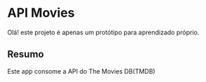 # API Movies

Olá! este projeto é apenas um protótipo para aprendizado próprio.

## Resumo

Este app consome a API do The Movies DB(TMDB)
